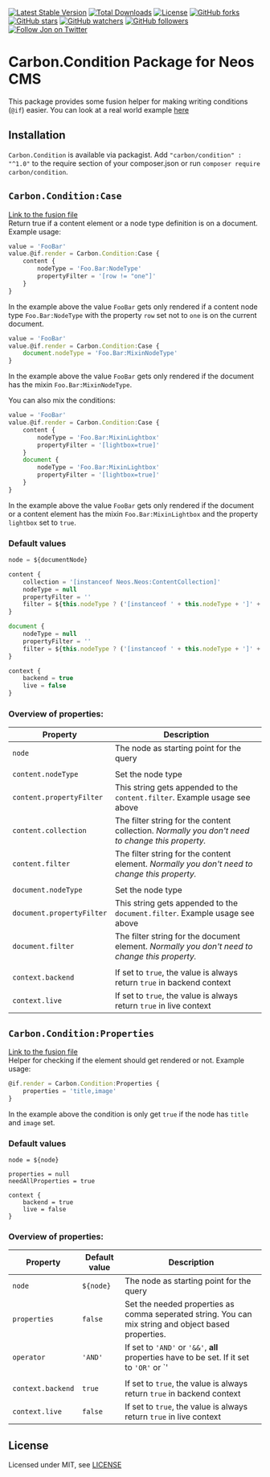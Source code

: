 [![Latest Stable Version](https://poser.pugx.org/carbon/condition/v/stable)](https://packagist.org/packages/carbon/condition)
[![Total Downloads](https://poser.pugx.org/carbon/condition/downloads)](https://packagist.org/packages/carbon/condition)
[![License](https://poser.pugx.org/carbon/condition/license)](LICENSE)
[![GitHub forks](https://img.shields.io/github/forks/jonnitto/Carbon.Condition.svg?style=social&label=Fork)](https://github.com/jonnitto/Carbon.Condition/fork)
[![GitHub stars](https://img.shields.io/github/stars/jonnitto/Carbon.Condition.svg?style=social&label=Stars)](https://github.com/jonnitto/Carbon.Condition/stargazers)
[![GitHub watchers](https://img.shields.io/github/watchers/jonnitto/Carbon.Condition.svg?style=social&label=Watch)](https://github.com/jonnitto/Carbon.Condition/subscription)
[![GitHub followers](https://img.shields.io/github/followers/jonnitto.svg?style=social&label=Follow)](https://github.com/jonnitto/followers)
[![Follow Jon on Twitter](https://img.shields.io/twitter/follow/jonnitto.svg?style=social&label=Follow)](https://twitter.com/jonnitto)

# Carbon.Condition Package for Neos CMS

This package provides some fusion helper for making writing conditions (`@if`) easier. 
You can look at a real world example [here](https://github.com/jonnitto/Jonnitto.Plyr/blob/master/Resources/Private/Fusion/Prototypes/IncludeCase.fusion)

## Installation

`Carbon.Condition` is available via packagist. Add `"carbon/condition" : "^1.0"`
to the require section of your composer.json or run `composer require carbon/condition`.

## `Carbon.Condition:Case`

[Link to the fusion file](Resources/Private/Fusion/Helper/Case.fusion)  
Return true if a content element or a node type definition is on a document.  
Example usage:

```js
value = 'FooBar'
value.@if.render = Carbon.Condition:Case {
    content {
        nodeType = 'Foo.Bar:NodeType'
        propertyFilter = '[row != "one"]'
    }
}
```

In the example above the value `FooBar` gets only rendered if a content node type
`Foo.Bar:NodeType` with the property `row` set not to `one` is on the current document.

```js
value = 'FooBar'
value.@if.render = Carbon.Condition:Case {
    document.nodeType = 'Foo.Bar:MixinNodeType'
}
```

In the example above the value `FooBar` gets only rendered if the document has
the mixin `Foo.Bar:MixinNodeType`.

You can also mix the conditions:

```js
value = 'FooBar'
value.@if.render = Carbon.Condition:Case {
    content {
        nodeType = 'Foo.Bar:MixinLightbox'
        propertyFilter = '[lightbox=true]'
    }
    document {
        nodeType = 'Foo.Bar:MixinLightbox'
        propertyFilter = '[lightbox=true]'
    }
}
```

In the example above the value `FooBar` gets only rendered if the document or a
content element has the mixin `Foo.Bar:MixinLightbox` and the property `lightbox`
set to `true`.

### Default values

```js
node = ${documentNode}

content {
    collection = '[instanceof Neos.Neos:ContentCollection]'
    nodeType = null
    propertyFilter = ''
    filter = ${this.nodeType ? ('[instanceof ' + this.nodeType + ']' + this.propertyFilter) : null}
}

document {
    nodeType = null
    propertyFilter = ''
    filter = ${this.nodeType ? ('[instanceof ' + this.nodeType + ']' + this.propertyFilter) : null}
}

context {
    backend = true
    live = false
}
```

### Overview of properties:

| Property                  | Description                                                                                      |
| ------------------------- | ------------------------------------------------------------------------------------------------ |
| `node`                    | The node as starting point for the query                                                         |
|                           |                                                                                                  |
| `content.nodeType`        | Set the node type                                                                                |
| `content.propertyFilter`  | This string gets appended to the `content.filter`. Example usage see above                       |
| `content.collection`      | The filter string for the content collection. _Normally you don't need to change this property._ |
| `content.filter`          | The filter string for the content element. _Normally you don't need to change this property._    |
|                           |                                                                                                  |
| `document.nodeType`       | Set the node type                                                                                |
| `document.propertyFilter` | This string gets appended to the `document.filter`. Example usage see above                      |
| `document.filter`         | The filter string for the document element. _Normally you don't need to change this property._   |
|                           |                                                                                                  |
| `context.backend`         | If set to `true`, the value is always return `true` in backend context                           |
| `context.live`            | If set to `true`, the value is always return `true` in live context                              |

## `Carbon.Condition:Properties`

[Link to the fusion file](Resources/Private/Fusion/Helper/Properties.fusion)  
Helper for checking if the element should get rendered or not. Example usage:

```js
@if.render = Carbon.Condition:Properties {
    properties = 'title,image'
}
```

In the example above the condition is only get `true` if the node
has `title` and `image` set.

### Default values

```
node = ${node}

properties = null
needAllProperties = true

context {
    backend = true
    live = false
}
```

### Overview of properties:

| Property          | Default value | Description                                                                                                                   |
| ----------------- | ------------- | ----------------------------------------------------------------------------------------------------------------------------- |
| `node`            | `${node}`     | The node as starting point for the query                                                                                      |
| `properties`      | `false`       | Set the needed properties as comma seperated string. You can mix string and object based properties.                          |
| `operator`        | `'AND'`       | If set to `'AND'` or `'&&'`, **all** properties have to be set. If it set to `'OR'` or `'||'` only **one** property is needed |
|                   |               |                                                                                                                               |
| `context.backend` | `true`        | If set to `true`, the value is always return `true` in backend context                                                        |
| `context.live`    | `false`       | If set to `true`, the value is always return `true` in live context                                                           |

## License

Licensed under MIT, see [LICENSE](LICENSE)
